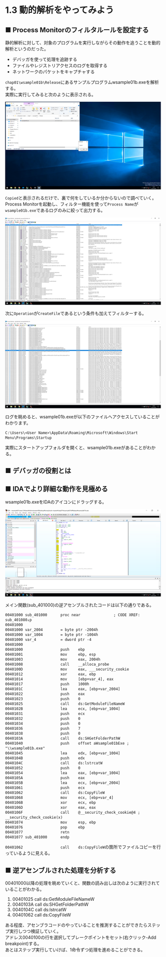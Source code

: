 # 1.3 動的解析をやってみよう
## ■ Process Monitorのフィルタルールを設定する
静的解析に対して、対象のプログラムを実行しながらその動作を追うことを動的解析というのだった。  
- デバッガを使って処理を追跡する
- ファイルやレジストリアクセスのログを取得する
- ネットワークのパケットをキャプチャする

`chap01\wsample01b\Release`にあるサンプルプログラムwsample01b.exeを解析する。  
実際に実行してみると次のように表示される。  
  
![1-3-1](./images/1-3-1.png)
  
`Copied`と表示されるだけで、裏で何をしているか分からないので調べていく。  
Process Monitorを起動し、フィルター機能を使って`Process Name`が`wsample01b.exe`であるログのみに絞って出力する。  
  
![1-3-2](./images/1-3-2.png)
  
次に`Operation`が`CreateFile`であるという条件も加えてフィルターする。  
  
![1-3-3](./images/1-3-3.png)
  
ログを眺めると、wsample01b.exeが以下のファイルへアクセスしていることがわかります。
```
C:\Users\<User Name>\AppData\Roaming\Microsoft\Windows\Start Menu\Programs\Startup
```
実際にスタートアップフォルダを開くと、wsample01b.exeがあることがわかる。

## ■ デバッガの役割とは
## ■ IDAでより詳細な動作を見極める
wsample01b.exeをIDAのアイコンにドラッグする。 
  
![1-3-4](./images/1-3-4.png)
  
メイン関数(sub_401000)の逆アセンブルされたコードは以下の通りである。
```
00401000 sub_401000      proc near               ; CODE XREF: sub_401080↓p
00401000
00401000 var_2004        = byte ptr -2004h
00401000 var_1004        = byte ptr -1004h
00401000 var_4           = dword ptr -4
00401000
00401000                 push    ebp
00401001                 mov     ebp, esp
00401003                 mov     eax, 2004h
00401008                 call    __alloca_probe
0040100D                 mov     eax, ___security_cookie
00401012                 xor     eax, ebp
00401014                 mov     [ebp+var_4], eax
00401017                 push    1000h
0040101C                 lea     eax, [ebp+var_2004]
00401022                 push    eax
00401023                 push    0
00401025                 call    ds:GetModuleFileNameW
0040102B                 lea     ecx, [ebp+var_1004]
00401031                 push    ecx
00401032                 push    0
00401034                 push    0
00401036                 push    7
00401038                 push    0
0040103A                 call    ds:SHGetFolderPathW
00401040                 push    offset aWsample01bExe ; "\\wsample01b.exe"
00401045                 lea     edx, [ebp+var_1004]
0040104B                 push    edx
0040104C                 call    ds:lstrcatW
00401052                 push    0
00401054                 lea     eax, [ebp+var_1004]
0040105A                 push    eax
0040105B                 lea     ecx, [ebp+var_2004]
00401061                 push    ecx
00401062                 call    ds:CopyFileW
00401068                 mov     ecx, [ebp+var_4]
0040106B                 xor     ecx, ebp
0040106D                 xor     eax, eax
0040106F                 call    @__security_check_cookie@4 ; __security_check_cookie(x)
00401074                 mov     esp, ebp
00401076                 pop     ebp
00401077                 retn
00401077 sub_401000      endp
```
`00401062                 call    ds:CopyFileW`の箇所でファイルコピーを行っているように見える。

## ■ 逆アセンブルされた処理を分析する
00401000以降の処理を眺めていくと、関数の読み出しは次のように実行されていることがわかる。
1. 00401025                 call    ds:GetModuleFileNameW
2. 0040103A                 call    ds:SHGetFolderPathW
3. 0040104C                 call    ds:lstrcatW
4. 00401062                 call    ds:CopyFileW

ある程度、アセンブラコードのやっていることを推測することができたらステップ実行しつつ検証していく。  
アドレス0040100の行を選択してブレークポイントをセット(右クリック-Add breakpoint)する。  
あとはステップ実行していけば、1命令ずつ処理を進めることができる。
